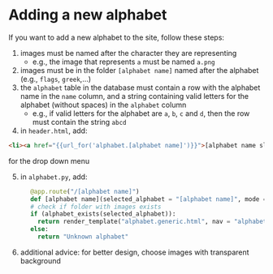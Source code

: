 # Adding a new alphabet

If you want to add a new alphabet to the site, follow these steps:

1. images must be named after the character they are representing
    - e.g., the image that represents `a` must be named `a.png`
2. images must be in the folder `[alphabet name]` named after the alphabet (e.g., `flags`, `greek`,...)
3. the `alphabet` table in the database must contain a row with the alphabet name in the `name` column, and a string containing valid letters for the alphabet (without spaces) in the `alphabet` column
    - e.g., if valid letters for the alphabet are `a`, `b`, `c` and `d`, then the row must contain the string `abcd`
4. in `header.html`, add:
```html
<li><a href="{{url_for('alphabet.[alphabet name]')}}">[alphabet name slo]</a></li>
```
   for the drop down menu

5. in `alphabet.py`, add:
```python
      @app.route("/[alphabet name]")
      def [alphabet name](selected_alphabet = "[alphabet name]", mode = "easy", level = "easy"):
      # check if folder with images exists
      if (alphabet_exists(selected_alphabet)):
        return render_template("alphabet.generic.html", nav = "alphabet", alphabet = getValidLetters(selected_alphabet), intro = "1", alphabetForLearning="[alphabet name]")
      else:
        return "Unknown alphabet"
```
6. additional advice: for better design, choose images with transparent background

